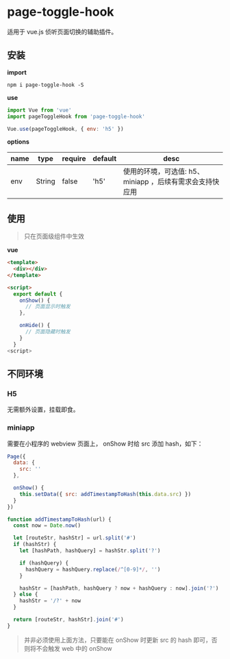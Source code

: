 # page-toggle-hook

适用于 vue.js 侦听页面切换的辅助插件。

## 安装

**import**

```npm
npm i page-toggle-hook -S
```

**use**

```js
import Vue from 'vue'
import pageToggleHook from 'page-toggle-hook'

Vue.use(pageToggleHook, { env: 'h5' })
```

**options**

| name | type   | require | default | desc                                                     |
| ---- | ------ | ------- | ------- | -------------------------------------------------------- |
| env  | String | false   | 'h5'    | 使用的环境，可选值: h5、miniapp ，后续有需求会支持快应用 |

## 使用

> 只在页面级组件中生效

**vue**

```html
<template>
  <div></div>
</template>

<script>
  export default {
    onShow() {
      // 页面显示时触发
    },

    onHide() {
      // 页面隐藏时触发
    }
  }
<script>
```

## 不同环境

### H5

无需额外设置，挂载即食。

### miniapp

需要在小程序的 webview 页面上， onShow 时给 src 添加 hash，如下：

```js
Page({
  data: {
    src: ''
  },

  onShow() {
    this.setData({ src: addTimestampToHash(this.data.src) })
  }
})

function addTimestampToHash(url) {
  const now = Date.now()

  let [routeStr, hashStr] = url.split('#')
  if (hashStr) {
    let [hashPath, hashQuery] = hashStr.split('?')

    if (hashQuery) {
      hashQuery = hashQuery.replace(/^[0-9]*/, '')
    }

    hashStr = [hashPath, hashQuery ? now + hashQuery : now].join('?')
  } else {
    hashStr = '/?' + now
  }

  return [routeStr, hashStr].join('#')
}
```

> 并非必须使用上面方法，只要能在 onShow 时更新 src 的 hash 即可，否则将不会触发 web 中的 onShow
